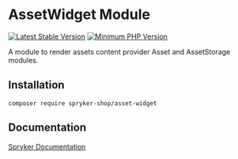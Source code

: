 # AssetWidget Module
[![Latest Stable Version](https://poser.pugx.org/spryker-shop/asset-widget/v/stable.svg)](https://packagist.org/packages/spryker-shop/asset-widget)
[![Minimum PHP Version](https://img.shields.io/badge/php-%3E%3D%207.4-8892BF.svg)](https://php.net/)

A module to render assets content provider Asset and AssetStorage modules.

## Installation

```
composer require spryker-shop/asset-widget
```

## Documentation

[Spryker Documentation](https://docs.spryker.com)
